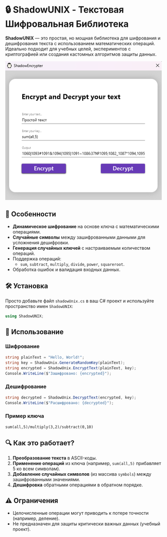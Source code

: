 # 🔒 ShadowUNIX - Текстовая Шифровальная Библиотека

**ShadowUNIX** — это простая, но мощная библиотека для шифрования и дешифрования текста с использованием математических операций. Идеально подходит для учебных целей, экспериментов с криптографией или создания кастомных алгоритмов защиты данных.

![Пример работы](https://github.com/yaroslavnilov/shadowEncrypter/blob/master/screenshots/Screen1.png)  

## 🌟 Особенности
- **Динамическое шифрование** на основе ключа с математическими операциями.
- **Случайные символы** между зашифрованными данными для усложнения дешифровки.
- **Генерация случайных ключей** с настраиваемым количеством операций.
- Поддержка операций: 
  - `sum`, `subtract`, `multiply`, `divide`, `power`, `squareroot`.
- Обработка ошибок и валидация входных данных.

## 🛠 Установка
Просто добавьте файл `shadowUnix.cs` в ваш C# проект и используйте пространство имен `ShadowUNIX`:
```csharp
using ShadowUNIX;
```

## 🚀 Использование
### Шифрование
```csharp
string plainText = "Hello, World!";
string key = ShadowUnix.GenerateRandomKey(plainText);
string encrypted = ShadowUnix.EncryptText(plainText, key);
Console.WriteLine($"Зашифровано: {encrypted}");
```

### Дешифрование
```csharp
string decrypted = ShadowUnix.DecryptText(encrypted, key);
Console.WriteLine($"Расшифровано: {decrypted}");
```

### Пример ключа
```
sum(all,5)/multiply(3,2)/subtract(0,10)
```

## 🔍 Как это работает?
1. **Преобразование текста** в ASCII-коды.
2. **Применение операций** из ключа (например, `sum(all,5)` прибавляет 5 ко всем символам).
3. **Добавление случайных символов** (из массива `symbols`) между зашифрованными значениями.
4. **Дешифровка** обратными операциями в обратном порядке.

## ⚠️ Ограничения
- Целочисленные операции могут приводить к потере точности (например, деление).
- Не предназначен для защиты критически важных данных (учебный проект).
